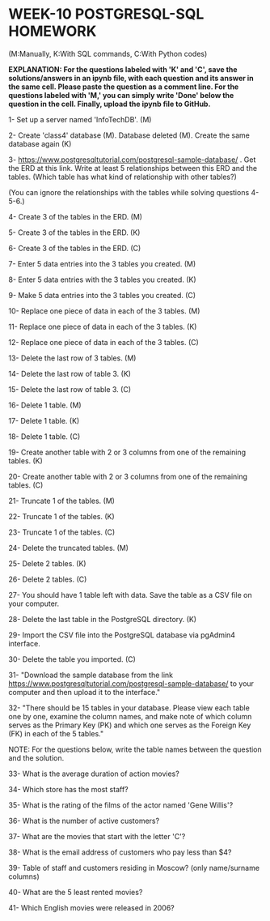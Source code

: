 # WEEK-10 POSTGRESQL-SQL HOMEWORK

(M:Manually, K:With SQL commands, C:With Python codes)


**EXPLANATION: For the questions labeled with 'K' and 'C', save the solutions/answers in an ipynb file, with each question and its answer in the same cell. Please paste the question as a comment line. For the questions labeled with 'M,' you can simply write 'Done' below the question in the cell. Finally, upload the ipynb file to GitHub.**


1- Set up a server named 'InfoTechDB'. (M)

2- Create 'class4' database (M). Database deleted (M). Create the same database again (K)

3- https://www.postgresqltutorial.com/postgresql-sample-database/ . Get the ERD at this link. Write at least 5 relationships between this ERD and the tables. (Which table has what kind of relationship with other tables?)


(You can ignore the relationships with the tables while solving questions 4-5-6.)

4- Create 3 of the tables in the ERD. (M)

5- Create 3 of the tables in the ERD. (K)

6- Create 3 of the tables in the ERD. (C)


7- Enter 5 data entries into the 3 tables you created. (M)

8- Enter 5 data entries with the 3 tables you created. (K)

9- Make 5 data entries into the 3 tables you created. (C)

10- Replace one piece of data in each of the 3 tables. (M)

11- Replace one piece of data in each of the 3 tables. (K)

12- Replace one piece of data in each of the 3 tables. (C)

13- Delete the last row of 3 tables. (M)

14- Delete the last row of table 3. (K)

15- Delete the last row of table 3. (C)

16- Delete 1 table. (M)

17- Delete 1 table. (K)

18- Delete 1 table. (C)

19- Create another table with 2 or 3 columns from one of the remaining tables. (K)

20- Create another table with 2 or 3 columns from one of the remaining tables. (C)

21- Truncate 1 of the tables. (M)

22- Truncate 1 of the tables. (K)

23- Truncate 1 of the tables. (C)

24- Delete the truncated tables. (M)

25- Delete 2 tables. (K)

26- Delete 2 tables. (C)

27- You should have 1 table left with data. Save the table as a CSV file on your computer.

28- Delete the last table in the PostgreSQL directory. (K)

29- Import the CSV file into the PostgreSQL database via pgAdmin4 interface.

30- Delete the table you imported. (C)

31- "Download the sample database from the link https://www.postgresqltutorial.com/postgresql-sample-database/ to your computer and then upload it to the interface."

32- "There should be 15 tables in your database. Please view each table one by one, examine the column names, and make note of which column serves as the Primary Key (PK) and which one serves as the Foreign Key (FK) in each of the 5 tables."



NOTE: For the questions below, write the table names between the question and the solution.


33- What is the average duration of action movies?

34- Which store has the most staff?

35- What is the rating of the films of the actor named 'Gene Willis'?

36- What is the number of active customers?

37- What are the movies that start with the letter 'C'?

38- What is the email address of customers who pay less than $4?

39- Table of staff and customers residing in Moscow? (only name/surname columns)

40- What are the 5 least rented movies?

41- Which English movies were released in 2006?